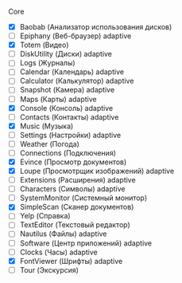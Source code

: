 Core

- [x] Baobab (Анализатор использования дисков)
- [ ] Epiphany (Веб-браузер) adaptive
- [x] Totem (Видео)
- [ ] DiskUtility (Диски) adaptive
- [ ] Logs (Журналы)
- [ ] Calendar (Календарь) adaptive
- [ ] Calculator (Калькулятор) adaptive
- [ ] Snapshot (Камера) adaptive
- [ ] Maps (Карты) adaptive
- [x] Console (Консоль) adaptive
- [ ] Contacts (Контакты) adaptive
- [x] Music (Музыка)
- [ ] Settings (Настройки) adaptive
- [ ] Weather (Погода)
- [ ] Connections (Подключения)
- [x] Evince (Просмотр документов)
- [x] Loupe (Просмотрщик изображений) adaptive
- [ ] Extensions (Расширения) adaptive
- [ ] Characters (Символы) adaptive
- [ ] SystemMonitor (Системный монитор)
- [x] SimpleScan (Сканер документов)
- [ ] Yelp (Справка)
- [ ] TextEditor (Текстовый редактор)
- [ ] Nautilus (Файлы) adaptive
- [ ] Software (Центр приложений) adaptive
- [ ] Clocks (Часы) adaptive
- [x] FontViewer (Шрифты) adaptive
- [ ] Tour (Экскурсия)
